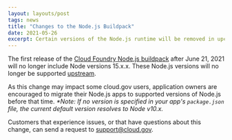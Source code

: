 ```yaml
---
layout: layouts/post
tags: news
title: "Changes to the Node.js Buildpack"
date: 2021-05-26
excerpt: Certain versions of the Node.js runtime will be removed in upcoming releases of the Cloud Foundry Node.js buildpack.
---
```


The first release of the [Cloud Foundry Node.js buildpack](https://docs.cloudfoundry.org/buildpacks/node/node-tips.html#buildpack) after June 21, 2021 will no longer include Node versions 15.x.x. These Node.js versions will no longer be supported [upstream](https://github.com/nodejs/Release). 

As this change may impact some cloud.gov users, application owners are encouraged to migrate their Node.js apps to supported versions of Node.js before that time. _*Note: If no version is specified in your app's `package.json` file, the current default version resolves to Node v10.x._

Customers that experience issues, or that have questions about this change, can send a request to [support@cloud.gov](support@cloud.gov).

